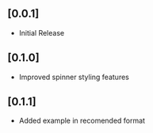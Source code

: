 ## [0.0.1]

* Initial Release

## [0.1.0]

* Improved spinner styling features

## [0.1.1]

* Added example in recomended format